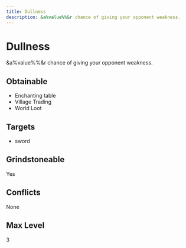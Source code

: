 ```yaml
---
title: Dullness
description: &a%value%%&r chance of giving your opponent weakness.
---
```

# Dullness
&a%value%%&r chance of giving your opponent weakness.
## Obtainable
- Enchanting table
- Village Trading
- World Loot
## Targets
- sword
## Grindstoneable
Yes
## Conflicts
None
## Max Level
3
